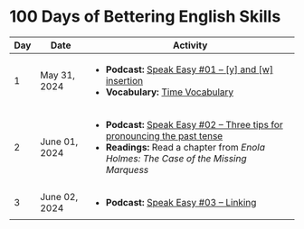 # 100 Days of Bettering English Skills

| Day | Date | Activity |
| --- | ---- | -------- |
| 1 | May 31, 2024 | <ul><li><b>Podcast:</b> [Speak Easy #01 – [y] and [w] insertion](https://esl.culips.com/2018/01/speak-easy-01-y-and-w-insertion/)</li><li><b>Vocabulary:</b> [Time Vocabulary](https://www.englishclub.com/vocabulary/time.php)</li></ul>|
| 2 | June 01, 2024 | <ul><li><b>Podcast:</b> [Speak Easy #02 – Three tips for pronouncing the past tense](https://esl.culips.com/2018/03/speak-easy-002-three-tips-for-pronouncing-the-past-tense/)</li><li><b>Readings:</b> Read a chapter from <em>Enola Holmes: The Case of the Missing Marquess</em></li> |
| 3 | June 02, 2024 | <ul><li><b>Podcast:</b> [Speak Easy #03 – Linking](https://esl.culips.com/2018/05/speak-easy-003-linking/)</li> |

